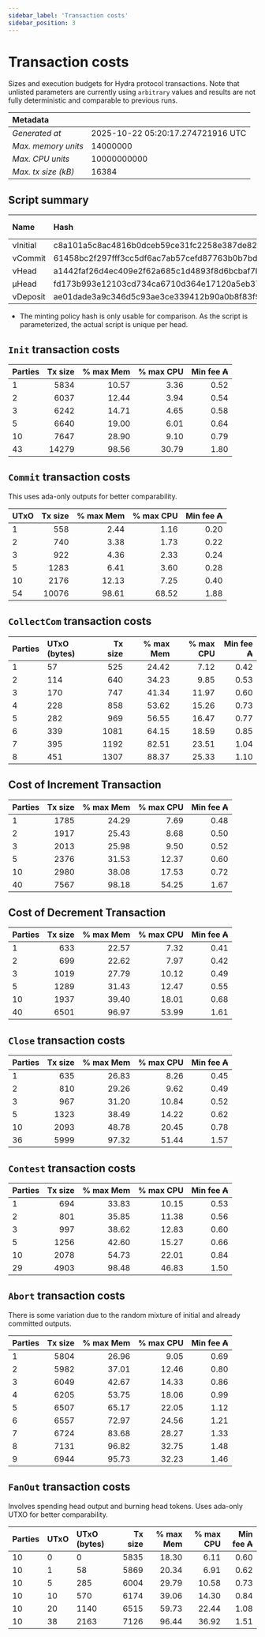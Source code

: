 ```yaml
--- 
sidebar_label: 'Transaction costs' 
sidebar_position: 3 
--- 
```


# Transaction costs 

Sizes and execution budgets for Hydra protocol transactions. Note that unlisted parameters are currently using `arbitrary` values and results are not fully deterministic and comparable to previous runs.

| Metadata | |
| :--- | :--- |
| _Generated at_ | 2025-10-22 05:20:17.274721916 UTC |
| _Max. memory units_ | 14000000 |
| _Max. CPU units_ | 10000000000 |
| _Max. tx size (kB)_ | 16384 |

## Script summary

| Name   | Hash | Size (Bytes) 
| :----- | :--- | -----------: 
| νInitial | c8a101a5c8ac4816b0dceb59ce31fc2258e387de828f02961d2f2045 | 2652 | 
| νCommit | 61458bc2f297fff3cc5df6ac7ab57cefd87763b0b7bd722146a1035c | 685 | 
| νHead | a1442faf26d4ec409e2f62a685c1d4893f8d6bcbaf7bcb59d6fa1340 | 14599 | 
| μHead | fd173b993e12103cd734ca6710d364e17120a5eb37a224c64ab2b188* | 5284 | 
| νDeposit | ae01dade3a9c346d5c93ae3ce339412b90a0b8f83f94ec6baa24e30c | 1102 | 

* The minting policy hash is only usable for comparison. As the script is parameterized, the actual script is unique per head.

## `Init` transaction costs

| Parties | Tx size | % max Mem | % max CPU | Min fee ₳ |
| :------ | ------: | --------: | --------: | --------: |
| 1| 5834 | 10.57 | 3.36 | 0.52 |
| 2| 6037 | 12.44 | 3.94 | 0.54 |
| 3| 6242 | 14.71 | 4.65 | 0.58 |
| 5| 6640 | 19.00 | 6.01 | 0.64 |
| 10| 7647 | 28.90 | 9.10 | 0.79 |
| 43| 14279 | 98.56 | 30.79 | 1.80 |


## `Commit` transaction costs
 This uses ada-only outputs for better comparability.

| UTxO | Tx size | % max Mem | % max CPU | Min fee ₳ |
| :--- | ------: | --------: | --------: | --------: |
| 1| 558 | 2.44 | 1.16 | 0.20 |
| 2| 740 | 3.38 | 1.73 | 0.22 |
| 3| 922 | 4.36 | 2.33 | 0.24 |
| 5| 1283 | 6.41 | 3.60 | 0.28 |
| 10| 2176 | 12.13 | 7.25 | 0.40 |
| 54| 10076 | 98.61 | 68.52 | 1.88 |


## `CollectCom` transaction costs

| Parties | UTxO (bytes) |Tx size | % max Mem | % max CPU | Min fee ₳ |
| :------ | :----------- |------: | --------: | --------: | --------: |
| 1 | 57 | 525 | 24.42 | 7.12 | 0.42 |
| 2 | 114 | 640 | 34.23 | 9.85 | 0.53 |
| 3 | 170 | 747 | 41.34 | 11.97 | 0.60 |
| 4 | 228 | 858 | 53.62 | 15.26 | 0.73 |
| 5 | 282 | 969 | 56.55 | 16.47 | 0.77 |
| 6 | 339 | 1081 | 64.15 | 18.59 | 0.85 |
| 7 | 395 | 1192 | 82.51 | 23.51 | 1.04 |
| 8 | 451 | 1307 | 88.37 | 25.33 | 1.10 |


## Cost of Increment Transaction

| Parties | Tx size | % max Mem | % max CPU | Min fee ₳ |
| :------ | ------: | --------: | --------: | --------: |
| 1| 1785 | 24.29 | 7.69 | 0.48 |
| 2| 1917 | 25.43 | 8.68 | 0.50 |
| 3| 2013 | 25.98 | 9.50 | 0.52 |
| 5| 2376 | 31.53 | 12.37 | 0.60 |
| 10| 2980 | 38.08 | 17.53 | 0.72 |
| 40| 7567 | 98.18 | 54.25 | 1.67 |


## Cost of Decrement Transaction

| Parties | Tx size | % max Mem | % max CPU | Min fee ₳ |
| :------ | ------: | --------: | --------: | --------: |
| 1| 633 | 22.57 | 7.32 | 0.41 |
| 2| 699 | 22.62 | 7.97 | 0.42 |
| 3| 1019 | 27.79 | 10.12 | 0.49 |
| 5| 1289 | 31.43 | 12.47 | 0.55 |
| 10| 1937 | 39.40 | 18.01 | 0.68 |
| 40| 6501 | 96.97 | 53.99 | 1.61 |


## `Close` transaction costs

| Parties | Tx size | % max Mem | % max CPU | Min fee ₳ |
| :------ | ------: | --------: | --------: | --------: |
| 1| 635 | 26.83 | 8.26 | 0.45 |
| 2| 810 | 29.26 | 9.62 | 0.49 |
| 3| 967 | 31.20 | 10.84 | 0.52 |
| 5| 1323 | 38.49 | 14.22 | 0.62 |
| 10| 2093 | 48.78 | 20.45 | 0.78 |
| 36| 5999 | 97.32 | 51.44 | 1.57 |


## `Contest` transaction costs

| Parties | Tx size | % max Mem | % max CPU | Min fee ₳ |
| :------ | ------: | --------: | --------: | --------: |
| 1| 694 | 33.83 | 10.15 | 0.53 |
| 2| 801 | 35.85 | 11.38 | 0.56 |
| 3| 997 | 38.62 | 12.83 | 0.60 |
| 5| 1256 | 42.60 | 15.27 | 0.66 |
| 10| 2078 | 54.73 | 22.01 | 0.84 |
| 29| 4903 | 98.48 | 46.83 | 1.50 |


## `Abort` transaction costs
There is some variation due to the random mixture of initial and already committed outputs.

| Parties | Tx size | % max Mem | % max CPU | Min fee ₳ |
| :------ | ------: | --------: | --------: | --------: |
| 1| 5804 | 26.96 | 9.05 | 0.69 |
| 2| 5982 | 37.01 | 12.46 | 0.80 |
| 3| 6049 | 42.67 | 14.33 | 0.86 |
| 4| 6205 | 53.75 | 18.06 | 0.99 |
| 5| 6507 | 65.17 | 22.05 | 1.12 |
| 6| 6557 | 72.97 | 24.56 | 1.21 |
| 7| 6724 | 83.68 | 28.27 | 1.33 |
| 8| 7131 | 96.82 | 32.75 | 1.48 |
| 9| 6944 | 95.73 | 32.23 | 1.46 |


## `FanOut` transaction costs
Involves spending head output and burning head tokens. Uses ada-only UTXO for better comparability.

| Parties | UTxO  | UTxO (bytes) | Tx size | % max Mem | % max CPU | Min fee ₳ |
| :------ | :---- | :----------- | ------: | --------: | --------: | --------: |
| 10 | 0 | 0 | 5835 | 18.30 | 6.11 | 0.60 |
| 10 | 1 | 58 | 5869 | 20.34 | 6.91 | 0.62 |
| 10 | 5 | 285 | 6004 | 29.79 | 10.58 | 0.73 |
| 10 | 10 | 570 | 6174 | 39.06 | 14.30 | 0.84 |
| 10 | 20 | 1140 | 6515 | 59.73 | 22.44 | 1.08 |
| 10 | 38 | 2163 | 7126 | 96.44 | 36.92 | 1.51 |

